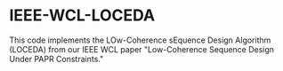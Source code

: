 # IEEE-WCL-LOCEDA
This code implements the LOw-Coherence sEquence Design Algorithm (LOCEDA) from our IEEE WCL paper "Low-Coherence Sequence Design Under PAPR Constraints."
